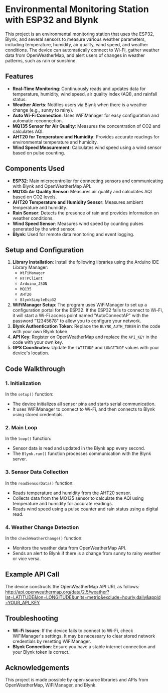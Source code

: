 # Environmental Monitoring Station with ESP32 and Blynk

This project is an environmental monitoring station that uses the ESP32, Blynk, and several sensors to measure various weather parameters, including temperature, humidity, air quality, wind speed, and weather conditions. The device can automatically connect to Wi-Fi, gather weather data from OpenWeatherMap, and alert users of changes in weather patterns, such as rain or sunshine.

## Features
- **Real-Time Monitoring**: Continuously reads and updates data for temperature, humidity, wind speed, air quality index (AQI), and rainfall status.
- **Weather Alerts**: Notifies users via Blynk when there is a weather change (e.g., sunny to rainy).
- **Auto Wi-Fi Connection**: Uses WiFiManager for easy configuration and automatic reconnection.
- **MQ135 Sensor for Air Quality**: Measures the concentration of CO2 and calculates AQI.
- **AHT20 for Temperature and Humidity**: Provides accurate readings for environmental temperature and humidity.
- **Wind Speed Measurement**: Calculates wind speed using a wind sensor based on pulse counting.

## Components Used
- **ESP32**: Main microcontroller for connecting sensors and communicating with Blynk and OpenWeatherMap API.
- **MQ135 Air Quality Sensor**: Measures air quality and calculates AQI based on CO2 levels.
- **AHT20 Temperature and Humidity Sensor**: Measures ambient temperature and humidity.
- **Rain Sensor**: Detects the presence of rain and provides information on weather conditions.
- **Wind Speed Sensor**: Measures wind speed by counting pulses generated by the wind sensor.
- **Blynk**: Used for remote data monitoring and event logging.

## Setup and Configuration
1. **Library Installation**: Install the following libraries using the Arduino IDE Library Manager:
   - `WiFiManager`
   - `HTTPClient`
   - `Arduino_JSON`
   - `MQ135`
   - `AHT20`
   - `BlynkSimpleEsp32`
2. **WiFiManager Setup**: The program uses WiFiManager to set up a configuration portal for the ESP32. If the ESP32 fails to connect to Wi-Fi, it will start a Wi-Fi access point named "AutoConnectAP" with the password "12345678" to allow you to configure your network.
3. **Blynk Authentication Token**: Replace the `BLYNK_AUTH_TOKEN` in the code with your own Blynk token.
4. **API Key**: Register on OpenWeatherMap and replace the `API_KEY` in the code with your own key.
5. **GPS Coordinates**: Update the `LATITUDE` and `LONGITUDE` values with your device's location.

## Code Walkthrough

### 1. Initialization
In the `setup()` function:
   - The device initializes all sensor pins and starts serial communication.
   - It uses WiFiManager to connect to Wi-Fi, and then connects to Blynk using stored credentials.

### 2. Main Loop
In the `loop()` function:
   - Sensor data is read and updated in the Blynk app every second.
   - The `Blynk.run()` function processes communication with the Blynk server.

### 3. Sensor Data Collection
In the `readSensorData()` function:
   - Reads temperature and humidity from the AHT20 sensor.
   - Collects data from the MQ135 sensor to calculate the AQI using temperature and humidity for accurate readings.
   - Reads wind speed using a pulse counter and rain status using a digital read.

### 4. Weather Change Detection
In the `checkWeatherChange()` function:
   - Monitors the weather data from OpenWeatherMap API.
   - Sends an alert to Blynk if there is a change from sunny to rainy weather or vice versa.

## Example API Call
The device constructs the OpenWeatherMap API URL as follows:
http://api.openweathermap.org/data/2.5/weather?lat=LATITUDE&lon=LONGITUDE&units=metric&exclude=hourly,daily&appid=YOUR_API_KEY


## Troubleshooting
- **Wi-Fi Issues**: If the device fails to connect to Wi-Fi, check WiFiManager's settings. It may be necessary to clear stored network credentials by resetting WiFiManager.
- **Blynk Connection**: Ensure you have a stable internet connection and your Blynk token is correct.

## Acknowledgements
This project is made possible by open-source libraries and APIs from OpenWeatherMap, WiFiManager, and Blynk.
